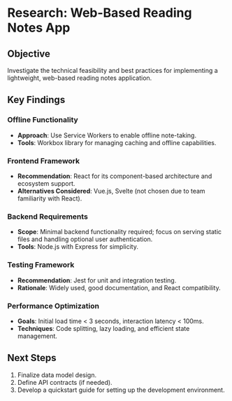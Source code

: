 # Research: Web-Based Reading Notes App

## Objective
Investigate the technical feasibility and best practices for implementing a lightweight, web-based reading notes application.

## Key Findings

### Offline Functionality
- **Approach**: Use Service Workers to enable offline note-taking.
- **Tools**: Workbox library for managing caching and offline capabilities.

### Frontend Framework
- **Recommendation**: React for its component-based architecture and ecosystem support.
- **Alternatives Considered**: Vue.js, Svelte (not chosen due to team familiarity with React).

### Backend Requirements
- **Scope**: Minimal backend functionality required; focus on serving static files and handling optional user authentication.
- **Tools**: Node.js with Express for simplicity.

### Testing Framework
- **Recommendation**: Jest for unit and integration testing.
- **Rationale**: Widely used, good documentation, and React compatibility.

### Performance Optimization
- **Goals**: Initial load time < 3 seconds, interaction latency < 100ms.
- **Techniques**: Code splitting, lazy loading, and efficient state management.

## Next Steps
1. Finalize data model design.
2. Define API contracts (if needed).
3. Develop a quickstart guide for setting up the development environment.